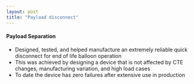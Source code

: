 ```yaml
---
layout: post
title: "Payload disconnect"
---
```


#### Payload Separation
* Designed, tested, and helped manufacture an extremely reliable quick disconnect for end of life balloon operation
* This was achieved by designing a device that is not affected by CTE changes, manufacturing variation, and high load cases
* To date the device has zero failures after extensive use in production
